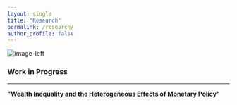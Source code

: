 ```yaml
---
layout: single
title: "Research"
permalink: /research/
author_profile: false
---
```


![image-left](https://valeriopieroni.github.io/images/ban.jpg)

### Work in Progress
---

**"Wealth Inequality and the Heterogeneous Effects of Monetary Policy"**<br> 
<br> 

  <br>
    <br>
      <br>
        <br>
          <br>
            <br>
              <br>
                <br>
                  <br>
                    <br>
